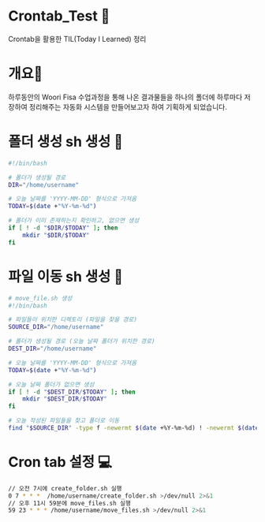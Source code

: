 # Crontab_Test 💪
Crontab을 활용한 TIL(Today I Learned) 정리

# 개요📢
하루동안의 Woori Fisa 수업과정을 통해 나온 결과물들을 하나의 폴더에 하루마다 저장하여 정리해주는 자동화 시스템을 만들어보고자 하여 기획하게 되었습니다.

# 폴더 생성 sh 생성 🔨
```bash
#!/bin/bash

# 폴더가 생성될 경로
DIR="/home/username"

# 오늘 날짜를 'YYYY-MM-DD' 형식으로 가져옴
TODAY=$(date +"%Y-%m-%d")

# 폴더가 이미 존재하는지 확인하고, 없으면 생성
if [ ! -d "$DIR/$TODAY" ]; then
    mkdir "$DIR/$TODAY"
fi
```
# 파일 이동 sh 생성 🔨
```bash
# move_file.sh 생성
#!/bin/bash

# 파일들이 위치한 디렉토리 (파일을 찾을 경로)
SOURCE_DIR="/home/username"

# 폴더가 생성될 경로 (오늘 날짜 폴더가 위치한 경로)
DEST_DIR="/home/username"

# 오늘 날짜를 'YYYY-MM-DD' 형식으로 가져옴
TODAY=$(date +"%Y-%m-%d")

# 오늘 날짜 폴더가 없으면 생성
if [ ! -d "$DEST_DIR/$TODAY" ]; then
    mkdir "$DEST_DIR/$TODAY"
fi

# 오늘 작성된 파일들을 찾고 폴더로 이동
find "$SOURCE_DIR" -type f -newermt $(date +%Y-%m-%d) ! -newermt $(date +%Y-%m-%d -d tomorrow) -exec mv {} "$DEST_DIR/$TODAY" \;
```

# Cron tab 설정 💻
```bash
// 오전 7시에 create_folder.sh 실행
0 7 * * *  /home/username/create_folder.sh >/dev/null 2>&1
// 오후 11시 59분에 move_files.sh 실행
59 23 * * * /home/username/move_files.sh >/dev/null 2>&1 
```
